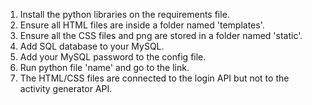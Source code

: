 1. Install the python libraries on the requirements file.
2. Ensure all HTML files are inside a folder named 'templates'.
3. Ensure all the CSS files and png are stored in a folder named 'static'.
4. Add SQL database to your MySQL. 
5. Add your MySQL password to the config file. 
6. Run python file 'name' and go to the link.
7. The HTML/CSS files are connected to the login API but not to the activity generator API. 
